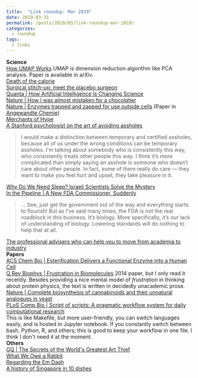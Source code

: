 ```yaml
---
title:  "Link roundup: Mar 2019"
date: 2019-03-31
permalink: /posts/2019/03/link-roundup-mar-2019/
categories: 
  - roundup
tags:
  - links
---
```

**Science**  
[How UMAP Works](https://umap-learn.readthedocs.io/en/latest/how_umap_works.html) UMAP is dimension reduction algorithm like PCA analysis. Paper is available in arXiv.  
[Death of the calorie ](https://www.1843magazine.com/features/death-of-the-calorie)  
[Surgical stitch-up: meet the placebo surgeon](https://www.newstatesman.com/politics/health/2019/02/surgical-stitch-meet-placebo-surgeon)  
[Quanta \| How Artificial Intelligence Is Changing Science](https://www.quantamagazine.org/how-artificial-intelligence-is-changing-science-20190311/)  
[Nature \| How I was almost mistaken for a chocolatier](https://www.nature.com/articles/d41586-019-00853-z)  
[Nature \| Enzymes trapped and zapped for use outside cells](https://www.nature.com/articles/d41586-019-00761-2) (Paper in [Angewandte Chemie](https://onlinelibrary.wiley.com/doi/full/10.1002/anie.201814370))  
[Merchants of Hype ](https://backreaction.blogspot.com/2019/03/merchants-of-hype.html)  
[A Stanford psychologist on the art of avoiding assholes](https://www.vox.com/conversations/2017/9/26/16345476/stanford-psychologist-art-of-avoiding-assholes)  
>I would make a distinction between temporary and certified assholes, because all of us under the wrong conditions can be temporary assholes. I'm talking about somebody who is consistently this way, who consistently treats other people this way. I think it’s more complicated than simply saying an asshole is someone who doesn’t care about other people. In fact, some of them really do care — they want to make you feel hurt and upset, they take pleasure in it. 
  
[Why Do We Need Sleep? Israeli Scientists Solve the Mystery ](https://www.haaretz.com/world-news/why-do-we-need-sleep-israeli-scientists-solve-the-mystery-1.6995426)  
[In the Pipeline \| A New FDA Commissioner, Suddenly](https://blogs.sciencemag.org/pipeline/archives/2019/03/06/a-new-fda-commissioner-suddenly)  
>... See, just get the government out of the way and everything starts to flourish! But as I’ve said many times, the FDA is not the real roadblock in this business. It’s biology. More specifically, it’s our lack of understanding of biology. Lowering standards will do nothing to help that at all.  
  
[The professional advisers who can help you to move from academia to industry](https://www.nature.com/articles/d41586-019-00747-0)  
**Papers**  
[ACS Chem Bio \| Esterification Delivers a Functional Enzyme into a Human Cell](https://pubs.acs.org/doi/10.1021/acschembio.9b00033)  
[Q Rev Biophys \| Frustration in Biomolecules](https://www.ncbi.nlm.nih.gov/pmc/articles/PMC4256721/) 2014 paper, but I only read it recently. Besides providing a nice mental model of _frustration_ in thinking about protein physics, the text is written in decidedly unacademic prose.  
[Nature \| Complete biosynthesis of cannabinoids and their unnatural analogues in yeast](https://www.nature.com/articles/s41586-019-0978-9)  
[PLoS Comp Bio \| Script of scripts: A pragmatic workflow system for daily computational research](https://journals.plos.org/ploscompbiol/article?id=10.1371/journal.pcbi.1006843)  
This is like Makefile, but more user-friendly, you can switch languages easily, and is hosted in Jupyter notebook. If you constantly switch between bash, Python, R, and others; this is good to keep your workflow in one file. I think I don't need it at the moment.   
**Others**  
[GQ \| The Secrets of the World's Greatest Art Thief](https://www.gq.com/story/secrets-of-the-worlds-greatest-art-thief)  
[What We Owe a Rabbit](https://www.nybooks.com/articles/2019/03/21/christine-korsgaard-what-we-owe-a-rabbit/)  
[Regarding the Em Dash](https://themillions.com/2018/01/regarding-the-em-dash.html)  
[A history of Singapore in 10 dishes](https://roadsandkingdoms.com/2019/a-history-of-singapore-in-10-dishes/)

